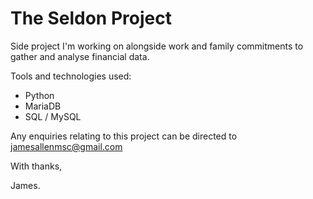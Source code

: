# The Seldon Project

Side project I'm working on alongside work and family commitments to gather and analyse financial data.

Tools and technologies used:

- Python
- MariaDB
- SQL / MySQL

Any enquiries relating to this project can be directed to jamesallenmsc@gmail.com

With thanks,

James.